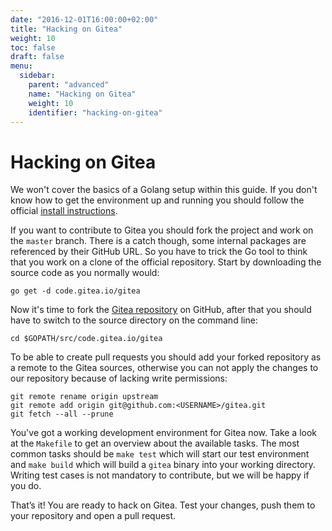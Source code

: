```yaml
---
date: "2016-12-01T16:00:00+02:00"
title: "Hacking on Gitea"
weight: 10
toc: false
draft: false
menu:
  sidebar:
    parent: "advanced"
    name: "Hacking on Gitea"
    weight: 10
    identifier: "hacking-on-gitea"
---
```


# Hacking on Gitea

We won't cover the basics of a Golang setup within this guide. If you don't know how to get the environment up and running you should follow the official [install instructions](https://golang.org/doc/install).

If you want to contribute to Gitea you should fork the project and work on the `master` branch. There is a catch though, some internal packages are referenced by their GitHub URL. So you have to trick the Go tool to think that you work on a clone of the official repository. Start by downloading the source code as you normally would:

```
go get -d code.gitea.io/gitea
```

Now it's time to fork the [Gitea repository](https://github.com/go-gitea/gitea) on GitHub, after that you should have to switch to the source directory on the command line:

```
cd $GOPATH/src/code.gitea.io/gitea
```

To be able to create pull requests you should add your forked repository as a remote to the Gitea sources, otherwise you can not apply the changes to our repository because of lacking write permissions:

```
git remote rename origin upstream
git remote add origin git@github.com:<USERNAME>/gitea.git
git fetch --all --prune
```

You've got a working development environment for Gitea now. Take a look at the `Makefile` to get an overview about the available tasks. The most common tasks should be `make test` which will start our test environment and `make build` which will build a `gitea` binary into your working directory. Writing test cases is not mandatory to contribute, but we will be happy if you do.

That’s it! You are ready to hack on Gitea. Test your changes, push them to your repository and open a pull request.
